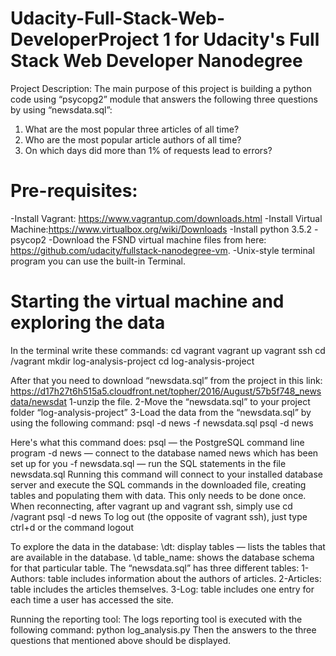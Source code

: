 # Udacity-Full-Stack-Web-DeveloperProject 1 for Udacity's Full Stack Web Developer Nanodegree

Project Description:
The main purpose of this project is building a python code using “psycopg2” module that answers the following three questions by using “newsdata.sql”:
1. What are the most popular three articles of all time?
2. Who are the most popular article authors of all time?
3. On which days did more than 1% of requests lead to errors?

# Pre-requisites:
-Install Vagrant: https://www.vagrantup.com/downloads.html
-Install Virtual Machine:https://www.virtualbox.org/wiki/Downloads 
-Install python 3.5.2
-psycop2
-Download the FSND virtual machine files from here: https://github.com/udacity/fullstack-nanodegree-vm.
-Unix-style terminal program you can use the built-in Terminal. 

# Starting the virtual machine and exploring the data
In the terminal write these commands:
cd vagrant
vagrant up
vagrant ssh
cd /vagrant
mkdir log-analysis-project
cd log-analysis-project

After that you need to download “newsdata.sql” from the project in this link:
https://d17h27t6h515a5.cloudfront.net/topher/2016/August/57b5f748_newsdata/newsdat
1-unzip the file.
2-Move the “newsdata.sql” to your project folder “log-analysis-project”
3-Load the data from the “newsdata.sql” by using the following command: 
psql -d news -f newsdata.sql
psql -d news

Here's what this command does:
psql — the PostgreSQL command line program
-d news — connect to the database named news which has been set up for you
-f newsdata.sql — run the SQL statements in the file newsdata.sql
Running this command will connect to your installed database server and execute the SQL commands
in the downloaded file, creating tables and populating them with data.
This only needs to be done once. When reconnecting, after vagrant up and vagrant ssh, simply use
cd /vagrant
psql -d news
To log out (the opposite of vagrant ssh), just type ctrl+d or the command
logout

To explore the data in the database:
\dt: display tables — lists the tables that are available in the database.
\d table_name: shows the database schema for that particular table.
The “newsdata.sql” has three different tables:
1-Authors: table includes information about the authors of articles.
2-Articles: table includes the articles themselves.
3-Log: table includes one entry for each time a user has accessed the site.

Running the reporting tool:
The logs reporting tool is executed with the following command:
python log_analysis.py
Then the answers to the three questions that mentioned above should be displayed.
